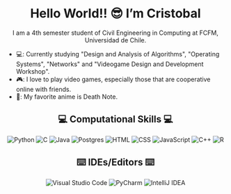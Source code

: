 <h1 align="center">
  Hello World!! 😎 I’m Cristobal
</h1>
<p align="center">
  I am a 4th semester student of Civil Engineering in Computing at FCFM, Universidad de Chile.
</p>


- 💻: Currently studying "Design and Analysis of Algorithms", "Operating Systems", "Networks" and "Videogame Design and Development Workshop".
- 🎮: I love to play video games, especially those that are cooperative online with friends.
- 📖: My favorite anime is Death Note.


<h2 align="center">
  💻 Computational Skills 💻
</h2>
<p align="center">
  <img alt="Python" src="https://img.shields.io/badge/Python-14354C?style=plastic&logo=python&logoColor=white" />
  <img alt="C" src="https://img.shields.io/badge/C-00599C?style=plastic&logo=c&logoColor=white" />
  <img alt="Java" src="https://img.shields.io/badge/Java-ED8B00?style=plastic&logo=java&logoColor=white" />
  <img alt="Postgres" src ="https://img.shields.io/badge/postgres-%23316192.svg?style=plastic&logo=postgresql&logoColor=white"/>
  <img alt="HTML" src="https://img.shields.io/badge/HTML5-E34F26?style=plastic&logo=html5&logoColor=white" />
  <img alt="CSS" src="https://img.shields.io/badge/CSS3-1572B6?style=plastic&logo=css3&logoColor=white" />
  <img alt="JavaScript" src="https://img.shields.io/badge/JavaScript-323330?style=plastic&logo=javascript&logoColor=F7DF1E" />
  <img alt="C++" src="https://img.shields.io/badge/c++-%2300599C.svg?style=plastic&logo=c%2B%2B&logoColor=white" />
  <img alt="R" src="https://img.shields.io/badge/R-276DC3?style=plastic&logo=r&logoColor=white" />


</p>

<h2 align="center">
  ⌨️ IDEs/Editors ⌨️
</h2>
<p align="center">
  <img alt="Visual Studio Code" src="https://img.shields.io/badge/VS%20Code-0077B5?style=plastic&logo=Visual%20Studio%20Code&logoColor=white" />
  <img alt="PyCharm" src="https://img.shields.io/badge/pycharm-143?style=plastic&logo=pycharm&logoColor=black&color=black&labelColor=green"/>
  <img alt="IntelliJ IDEA" src="https://img.shields.io/badge/IntelliJIDEA-000000.svg?style=plastic&logo=intellij-idea&logoColor=white"/>
</p>
